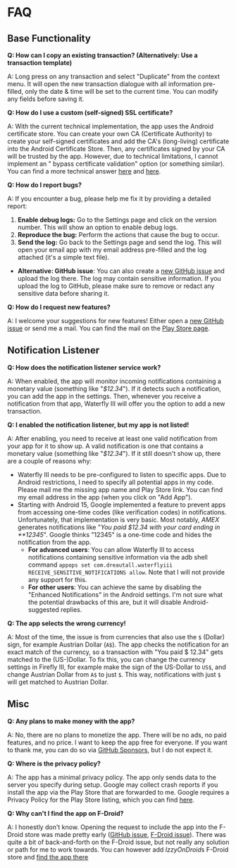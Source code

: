 # FAQ

## Base Functionality

**Q: How can I copy an existing transaction? (Alternatively: Use a transaction template)**

A: Long press on any transaction and select "Duplicate" from the context menu. It will open the new
transaction dialogue with all information pre-filled, only the date & time will be set to the
current time. You can modify any fields before saving it.


**Q: How do I use a custom (self-signed) SSL certificate?**

A: With the current technical implementation, the app uses the Android certificate store. You can
create your own CA (Certificate Authority) to create your self-signed certificates and add the
CA's (long-living) certificate into the Android Certificate Store. Then, any certificates signed by
your CA will be trusted by the app. However, due to technical limitations, I cannot implement an "
bypass certificate validation" option (or something similar). You can find a more technical
answer [here](https://github.com/dreautall/waterfly-iii/issues/77#issuecomment-2143724258)
and [here](https://github.com/dreautall/waterfly-iii/issues/418#issuecomment-2237184561).


**Q: How do I report bugs?**

A: If you encounter a bug, please help me fix it by providing a detailed report:

1. **Enable debug logs:** Go to the Settings page and click on the version number. This will show an
   option to enable debug logs.
2. **Reproduce the bug:** Perform the actions that cause the bug to occur.
3. **Send the log:** Go back to the Settings page and send the log. This will open your email app
   with my email address pre-filled and the log attached (it's a simple text file).

* **Alternative: GitHub issue**: You can also create
  a [new GitHub issue](https://github.com/dreautall/waterfly-iii/issues/new) and upload the log
  there. The log may contain sensitive information. If you upload the log to GitHub, please make
  sure to remove or redact any sensitive data before sharing it.


**Q: How do I request new features?**

A: I welcome your suggestions for new features! Either open
a [new GitHub issue](https://github.com/dreautall/waterfly-iii/issues/new) or send me a mail. You
can find the mail on
the [Play Store page](https://play.google.com/store/apps/details?id=com.dreautall.waterflyiii).



## Notification Listener

**Q: How does the notification listener service work?**

A: When enabled, the app will monitor incoming notifications containing a monetary value (something
like "*$12.34*"). If it detects such a notification, you can add the app in the settings. Then,
whenever you receive a notification from that app, Waterfly III will offer you the option to add a
new transaction.


**Q: I enabled the notification listener, but my app is not listed!**

A: After enabling, you need to receive at least one valid notification from your app for it to show
up. A valid notification is one that contains a monetary value (something like "*$12.34*"). If it
still doesn't show up, there are a couple of reasons why:

* Waterfly III needs to be pre-configured to listen to specific apps. Due to Android restrictions, I
  need to specify all potential apps in my code. Please mail me the missing app name and Play Store
  link. You can find my email address in the app (when you click on "Add App").
* Starting with Android 15, Google implemented a feature to prevent apps from accessing one-time
  codes (like verification codes) in notifications. Unfortunately, that implementation is very
  basic. Most notably, *AMEX* generates notifications like "*You paid $12.34 with your card ending
  in \*\*12345*". Google thinks "12345" is a one-time code and hides the notification from the app.
    * **For advanced users**: You can allow Waterfly III to access notifications containing
      sensitive information via the adb shell command
      `appops set com.dreautall.waterflyiii RECEIVE_SENSITIVE_NOTIFICATIONS allow`. Note that I will
      not provide any support for this.
    * **For other users**: You can achieve the same by disabling the "Enhanced Notifications" in the
      Android settings. I'm not sure what the potential drawbacks of this are, but it will disable
      Android-suggested replies.


**Q: The app selects the wrong currency!**

A: Most of the time, the issue is from currencies that also use the `$` (Dollar) sign, for example Austrian Dollar (`A$`). The app checks the notification for an exact match of the currency, so a transaction with "You paid $ 12.34" gets matched to the (US-)Dollar. To fix this, you can change the currency settings in Firefly III, for example make the sign of the US-Dollar to `US$`, and change Austrian Dollar from `A$` to just `$`. This way, notifications with just `$` will get matched to Austrian Dollar.



## Misc

**Q: Any plans to make money with the app?**

A: No, there are no plans to monetize the app. There will be no ads, no paid features, and no price.
I want to keep the app free for everyone. If you want to thank me, you can do so
via [GitHub Sponsors](https://github.com/sponsors/dreautall), but I do not expect it.


**Q: Where is the privacy policy?**

A: The app has a minimal privacy policy. The app only sends data to the server you specify during
setup. Google may collect crash reports if you install the app via the Play Store that are forwarded
to me. Google requires a Privacy Policy for the Play Store listing, which you can
find [here](https://github.com/dreautall/waterfly-iii/blob/master/.playstore/privacy-policy.md).


**Q: Why can't I find the app on F-Droid?**

A: I honestly don't know. Opening the request to include the app into the F-Droid store was made
pretty
early ([GitHub issue](https://github.com/dreautall/waterfly-iii/issues/2), [F-Droid issue](https://gitlab.com/fdroid/fdroiddata/-/merge_requests/12959)).
There was quite a bit of back-and-forth on the F-Droid issue, but not really any solution or path
for me to work towards.
You can however add *IzzyOnDroid*s F-Droid store
and [find the app there](https://apt.izzysoft.de/fdroid/index/apk/com.dreautall.waterflyiii)
